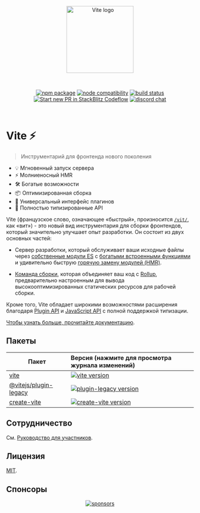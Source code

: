 <p align="center">
  <a href="https://vite.dev" target="_blank" rel="noopener noreferrer">
    <img width="180" src="https://vite.dev/logo.svg" alt="Vite logo">
  </a>
</p>
<br/>
<p align="center">
  <a href="https://npmjs.com/package/vite"><img src="https://img.shields.io/npm/v/vite.svg" alt="npm package"></a>
  <a href="https://nodejs.org/en/about/previous-releases"><img src="https://img.shields.io/node/v/vite.svg" alt="node compatibility"></a>
  <a href="https://github.com/vitejs/vite/actions/workflows/ci.yml"><img src="https://github.com/vitejs/vite/actions/workflows/ci.yml/badge.svg?branch=main" alt="build status"></a>
  <a href="https://pr.new/vitejs/vite"><img src="https://developer.stackblitz.com/img/start_pr_dark_small.svg" alt="Start new PR in StackBlitz Codeflow"></a>
  <a href="https://chat.vite.dev"><img src="https://img.shields.io/badge/chat-discord-blue?style=flat&logo=discord" alt="discord chat"></a>
</p>
<br/>

# Vite ⚡

> Инструментарий для фронтенда нового поколения

- 💡 Мгновенный запуск сервера
- ⚡️ Молниеносный HMR
- 🛠️ Богатые возможности
- 📦 Оптимизированная сборка
- 🔩 Универсальный интерфейс плагинов
- 🔑 Полностью типизированные API

Vite (французское слово, означающее «быстрый», произносится [`/vit/`](https://cdn.jsdelivr.net/gh/vitejs/vite@main/docs/public/vite.mp3), как «вит») - это новый вид инструментария для сборки фронтендов, который значительно улучшает опыт разработки. Он состоит из двух основных частей:

- Сервер разработки, который обслуживает ваши исходные файлы через [собственные модули ES](https://developer.mozilla.org/en-US/docs/Web/JavaScript/Guide/Modules) с [богатыми встроенными функциями](https://vite.dev/guide/features.html) и удивительно быструю [горячую замену модулей (HMR)](https://vite.dev/guide/features.html#hot-module-replacement).

- [Команда сборки](https://vite.dev/guide/build.html), которая объединяет ваш код с [Rollup](https://rollupjs.org), предварительно настроенным для вывода высокооптимизированных статических ресурсов для рабочей сборки.

Кроме того, Vite обладает широкими возможностями расширения благодаря [Plugin API](https://vite.dev/guide/api-plugin.html) и [JavaScript API](https://vite.dev/guide/api-javascript.html) с полной поддержкой типизации.

[Чтобы узнать больше, прочитайте документацию](https://vite.dev).

## Пакеты

| Пакет                                         | Версия (нажмите для просмотра журнала изменений)                                                                                                    |
| ----------------------------------------------- | :-------------------------------------------------------------------------------------------------------------------------------- |
| [vite](https://github.com/vitejs/vite/blob/main/packages/vite)                           | [![vite version](https://img.shields.io/npm/v/vite.svg?label=%20)](https://github.com/vitejs/vite/blob/main/packages/vite/CHANGELOG.md)                                    |
| [@vitejs/plugin-legacy](https://github.com/vitejs/vite/blob/main/packages/plugin-legacy) | [![plugin-legacy version](https://img.shields.io/npm/v/@vitejs/plugin-legacy.svg?label=%20)](https://github.com/vitejs/vite/blob/main/packages/plugin-legacy/CHANGELOG.md) |
| [create-vite](https://github.com/vitejs/vite/blob/main/packages/create-vite)             | [![create-vite version](https://img.shields.io/npm/v/create-vite.svg?label=%20)](https://github.com/vitejs/vite/blob/main/packages/create-vite/CHANGELOG.md)               |

## Сотрудничество

См. [Руководство для участников](CONTRIBUTING.md).

## Лицензия

[MIT](LICENSE).

## Спонсоры

<p align="center">
  <a target="_blank" href="https://github.com/sponsors/yyx990803">
    <img alt="sponsors" src="https://sponsors.vuejs.org/vite.svg?v2">
  </a>
</p>
